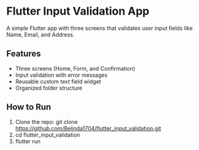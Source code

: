 # Flutter Input Validation App

A simple Flutter app with three screens that validates user input fields like Name, Email, and Address.

## Features
- Three screens (Home, Form, and Confirmation)
- Input validation with error messages
- Reusable custom text field widget
- Organized folder structure

## How to Run
1. Clone the repo: git clone https://github.com/Belinda1704/flutter_input_validation.git 
2. cd flutter_input_validation
3. flutter run


